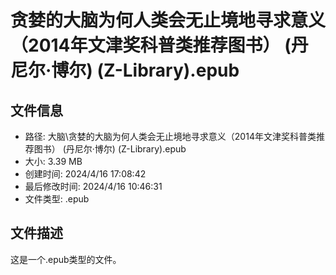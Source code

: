 ﻿# 贪婪的大脑为何人类会无止境地寻求意义（2014年文津奖科普类推荐图书） (丹尼尔·博尔) (Z-Library).epub

## 文件信息
- 路径: 大脑\贪婪的大脑为何人类会无止境地寻求意义（2014年文津奖科普类推荐图书） (丹尼尔·博尔) (Z-Library).epub
- 大小: 3.39 MB
- 创建时间: 2024/4/16 17:08:42
- 最后修改时间: 2024/4/16 10:46:31
- 文件类型: .epub

## 文件描述
这是一个.epub类型的文件。

